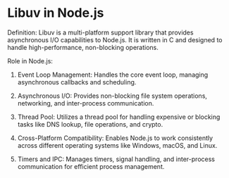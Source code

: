 # Libuv in Node.js

Definition: Libuv is a multi-platform support library that provides asynchronous I/O capabilities to Node.js. It is written in C and designed to handle high-performance, non-blocking operations.

Role in Node.js:

1. Event Loop Management: Handles the core event loop, managing asynchronous callbacks and scheduling.

2. Asynchronous I/O: Provides non-blocking file system operations, networking, and inter-process communication.

3. Thread Pool: Utilizes a thread pool for handling expensive or blocking tasks like DNS lookup, file operations, and crypto.

4. Cross-Platform Compatibility: Enables Node.js to work consistently across different operating systems like Windows, macOS, and Linux.

5. Timers and IPC: Manages timers, signal handling, and inter-process communication for efficient process management.
